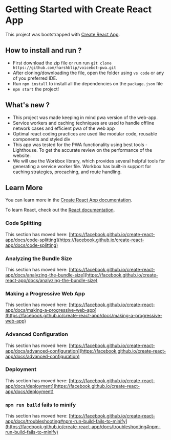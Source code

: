 # Getting Started with Create React App

This project was bootstrapped with [Create React App](https://github.com/facebook/create-react-app).

## How to install and run ?
- First download the zip file or run run `git clone https://github.com/harshblip/voicebot-pwa.git`
- After cloning/downloading the file, open the folder using `vs code` or any of you preferred IDE.
- Run `npm install` to install all the dependencies on the `package.json` file
- `npm start` the project!

## What's new ?
- This project was made keeping in mind pwa version of the web-app. 
- Service workers and caching techniques are used to handle offline network cases and efficient pwa of the web app
- Optimal react coding practices are used like modular code, reusable components and styled div
- This app was tested for the PWA functionality using best tools - Lighthouse. To get the accurate review on the performance of the website.
- We will use the Workbox library, which provides several helpful tools for generating a service worker file. Workbox has built-in support for caching strategies, precaching, and route handling.

## Learn More

You can learn more in the [Create React App documentation](https://facebook.github.io/create-react-app/docs/getting-started).

To learn React, check out the [React documentation](https://reactjs.org/).

### Code Splitting

This section has moved here: [https://facebook.github.io/create-react-app/docs/code-splitting](https://facebook.github.io/create-react-app/docs/code-splitting)

### Analyzing the Bundle Size

This section has moved here: [https://facebook.github.io/create-react-app/docs/analyzing-the-bundle-size](https://facebook.github.io/create-react-app/docs/analyzing-the-bundle-size)

### Making a Progressive Web App

This section has moved here: [https://facebook.github.io/create-react-app/docs/making-a-progressive-web-app](https://facebook.github.io/create-react-app/docs/making-a-progressive-web-app)

### Advanced Configuration

This section has moved here: [https://facebook.github.io/create-react-app/docs/advanced-configuration](https://facebook.github.io/create-react-app/docs/advanced-configuration)

### Deployment

This section has moved here: [https://facebook.github.io/create-react-app/docs/deployment](https://facebook.github.io/create-react-app/docs/deployment)

### `npm run build` fails to minify

This section has moved here: [https://facebook.github.io/create-react-app/docs/troubleshooting#npm-run-build-fails-to-minify](https://facebook.github.io/create-react-app/docs/troubleshooting#npm-run-build-fails-to-minify)
